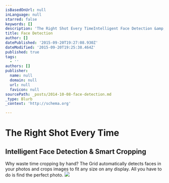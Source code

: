 ```yaml
---
isBasedOnUrl: null
inLanguage: null
starred: false
keywords: []
description: 'The Right Shot Every TimeIntelligent Face Detection &amp; Smart CroppingWhy waste time cropping by hand? The Grid automatically detects faces in your photos a'
title: Face Detection
author: []
datePublished: '2015-09-20T19:27:08.930Z'
dateModified: '2015-09-20T19:25:38.464Z'
published: true
tags:
  - ''
authors: []
publisher:
  name: null
  domain: null
  url: null
  favicon: null
sourcePath: _posts/2014-10-08-face-detection.md
_type: Blurb
_context: 'http://schema.org'

---
```

# The Right Shot Every Time

## Intelligent Face Detection & Smart Cropping

Why waste time cropping by hand? The Grid automatically detects faces in your photos and crops images to fit any size on any display. All you have to do is find the perfect photo.
![](https://s3-us-west-2.amazonaws.com/cdn.thegrid.io/posts/Hoop-Girl.gif)